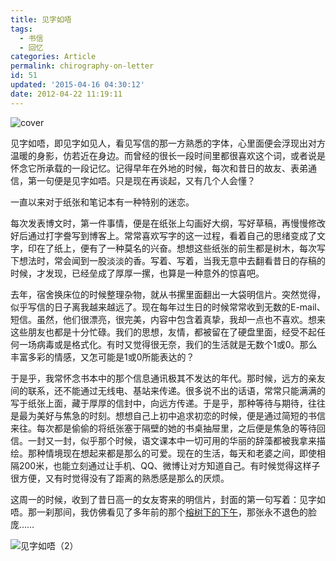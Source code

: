 ```yaml
---
title: 见字如唔
tags:
  - 书信
  - 回忆
categories: Article
permalink: chirography-on-letter
id: 51
updated: '2015-04-16 04:30:12'
date: 2012-04-22 11:19:11
---
```


![cover](https://cat.yufan.me/cats/014314nEV.jpg)

见字如唔，即见字如见人，看见写信的那一方熟悉的字体，心里面便会浮现出对方温暖的身影，仿若近在身边。而曾经的很长一段时间里都很喜欢这个词，或者说是怀念它所承载的一段记忆。记得早年在外地的时候，每次和昔日的故友、表弟通信，第一句便是见字如唔。只是现在再谈起，又有几个人会懂？

一直以来对于纸张和笔记本有一种特别的迷恋。

<!--more-->

每次发表博文时，第一件事情，便是在纸张上勾画好大纲，写好草稿，再慢慢修改好后通过打字誊写到博客上。常常喜欢写字的这一过程，看着自己的思绪变成了文字，印在了纸上，便有了一种莫名的兴奋。想想这些纸张的前生都是树木，每次写下想法时，常会闻到一股淡淡的香。写着、写着，当我无意中去翻看昔日的存稿的时候，才发现，已经垒成了厚厚一摞，也算是一种意外的惊喜吧。

去年，宿舍换床位的时候整理杂物，就从书摞里面翻出一大袋明信片。突然觉得，似乎写信的日子离我越来越远了。现在每年过生日的时候常常收到无数的E-mail、短信。虽然，他们很漂亮，很完美，内容中包含着真挚，我却一点也不喜欢。想来这些朋友也都是十分忙碌。我们的思想，友情，都被留在了硬盘里面，经受不起任何一场病毒或是格式化。有时又觉得很无奈，我们的生活就是无数个1或0。那么丰富多彩的情感，又怎可能是1或0所能表达的？

于是乎，我常怀念书本中的那个信息通讯极其不发达的年代。那时候，远方的亲友间的联系，还不能通过无线电、基站来传递。很多说不出的话语，常常只能满满的写于纸张上面，藏于厚厚的信封中，向远方传递。于是乎，那种等待与期待，往往是最为美好与焦急的时刻。想想自己上初中追求初恋的时候，便是通过简短的书信来往。每次都是偷偷的将纸张塞于隔壁的她的书桌抽屉里，之后便是焦急的等待回信。一封又一封，似乎那个时候，语文课本中一切可用的华丽的辞藻都被我拿来描绘。那种情境现在想起来都是那么的可爱。现在的生活，每天和老婆之间，即使相隔200米，也能立刻通过让手机、QQ、微博让对方知道自己。有时候觉得这样子很方便，又有时觉得没有了距离的熟悉感是那么的厌烦。

这周一的时候，收到了昔日高一的女友寄来的明信片，封面的第一句写着：见字如唔。那一刹那间，我仿佛看见了多年前的那个[榕树下的下午](http://yufan.me/blue-turkey/ "蓝色土耳其")，那张永不退色的脸庞……

![见字如唔（2）](https://cat.yufan.me/cats/014314X8M.jpg)
